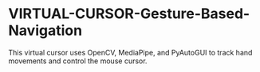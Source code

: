 # VIRTUAL-CURSOR-Gesture-Based-Navigation
This virtual cursor uses OpenCV, MediaPipe, and PyAutoGUI to track hand movements and control the mouse cursor.
